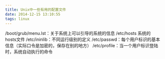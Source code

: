```yaml
---
title: Unix中一些有用的配置文件
date: 2014-12-15 13:10:55
tags: linux
---
```


/boot/grub/menu.lst：关于系统上可以引导的系统的信息
/etc/hosts 系统的hosts文件
/etc/ininlib：不同运行级别的定义
/etc/passwd：每个用户标识的基本信息（实际口令是加密的，保存在别的地方）
/etc/profile：当一个用户标识登陆时，系统自动执行的命令